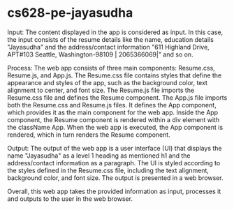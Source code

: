 # cs628-pe-jayasudha
Input:
The content displayed in the app is considered as input. In this case, the input consists of the  resume details like the name, education details "Jayasudha" and the address/contact information "611 Highland Drive, APT#103 Seattle, Washington-98109 | 2065366069|" and so on.


Process:
The web app consists of three main components: Resume.css, Resume.js, and App.js.
The Resume.css file contains styles that define the appearance and styles of the app, such as the background color, text alignment to center, and font size.
The Resume.js file imports the Resume.css file and defines the Resume component. 
The App.js file imports both the Resume.css and Resume.js files. It defines the App component, which provides it as the main component for the web app.
Inside the App component, the Resume component is rendered within a div element with the className App. When the web app is executed, the App component is rendered, which in turn renders the Resume component.


Output:
The output of the web app is a user interface (UI) that displays the name "Jayasudha" as a level 1 heading as mentioned h1 and the address/contact information as a paragraph.
The UI is styled according to the styles defined in the Resume.css file, including the text alignment, background color, and font size.
The output is presented in a web browser.

Overall, this web app takes the provided information as input, processes it and outputs to the user in the web browser.
